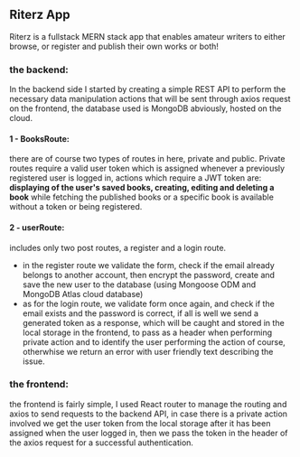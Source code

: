 ## Riterz App
Riterz is a fullstack MERN stack app that enables amateur writers to either browse, or register and publish their own works or both!

### the backend:
In the backend side I started by creating a simple REST API to perform the necessary data manipulation actions that will be sent through axios request on the frontend, the database used is MongoDB abviously, hosted on the cloud.

#### 1 - BooksRoute:
there are of course two types of routes in here, private and public.
Private routes require a valid user token which is assigned whenever a previously registered user is logged in, actions which require a JWT token are: **displaying of the user's saved books, creating, editing and deleting a book** while fetching the published books or a specific book is available without a token or being registered.

#### 2 - userRoute:
includes only two post routes, a register and a login route.
- in the register route we validate the form, check if the email already belongs to another account, then encrypt the password, create and save the new user to the database (using Mongoose ODM and MongoDB Atlas cloud database)
- as for the login route, we validate form once again, and check if the email exists and the password is correct, if all is well we send a generated token as a response, which will be caught and stored in the local storage in the frontend, to pass as a header when performing private action and to identify the user performing the action of course, otherwhise we return an error with user friendly text describing the issue.

### the frontend:
the frontend is fairly simple, I used React router to manage the routing and axios to send requests to the backend API, in case there is a private action involved we get the user token from the local storage after it has been assigned when the user logged in, then we pass the token in the header of the axios request for a successful authentication.
